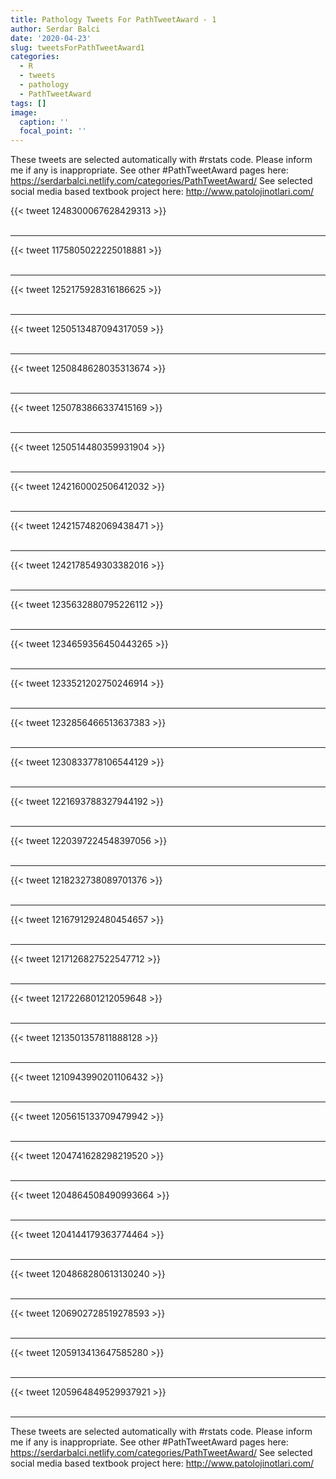 ```yaml
---
title: Pathology Tweets For PathTweetAward - 1
author: Serdar Balci
date: '2020-04-23'
slug: tweetsForPathTweetAward1
categories:
  - R
  - tweets
  - pathology
  - PathTweetAward
tags: []
image:
  caption: ''
  focal_point: ''
---
```



These tweets are selected automatically with #rstats code. Please inform me if any is inappropriate.
See other #PathTweetAward pages here: https://serdarbalci.netlify.com/categories/PathTweetAward/ 
See selected social media based textbook project here: http://www.patolojinotlari.com/

{{< tweet 1248300067628429313 >}}
<br>
<br>
<hr>
{{< tweet 1175805022225018881 >}}
<br>
<br>
<hr>
{{< tweet 1252175928316186625 >}}
<br>
<br>
<hr>
{{< tweet 1250513487094317059 >}}
<br>
<br>
<hr>
{{< tweet 1250848628035313674 >}}
<br>
<br>
<hr>
{{< tweet 1250783866337415169 >}}
<br>
<br>
<hr>
{{< tweet 1250514480359931904 >}}
<br>
<br>
<hr>
{{< tweet 1242160002506412032 >}}
<br>
<br>
<hr>
{{< tweet 1242157482069438471 >}}
<br>
<br>
<hr>
{{< tweet 1242178549303382016 >}}
<br>
<br>
<hr>
{{< tweet 1235632880795226112 >}}
<br>
<br>
<hr>
{{< tweet 1234659356450443265 >}}
<br>
<br>
<hr>
{{< tweet 1233521202750246914 >}}
<br>
<br>
<hr>
{{< tweet 1232856466513637383 >}}
<br>
<br>
<hr>
{{< tweet 1230833778106544129 >}}
<br>
<br>
<hr>
{{< tweet 1221693788327944192 >}}
<br>
<br>
<hr>
{{< tweet 1220397224548397056 >}}
<br>
<br>
<hr>
{{< tweet 1218232738089701376 >}}
<br>
<br>
<hr>
{{< tweet 1216791292480454657 >}}
<br>
<br>
<hr>
{{< tweet 1217126827522547712 >}}
<br>
<br>
<hr>
{{< tweet 1217226801212059648 >}}
<br>
<br>
<hr>
{{< tweet 1213501357811888128 >}}
<br>
<br>
<hr>
{{< tweet 1210943990201106432 >}}
<br>
<br>
<hr>
{{< tweet 1205615133709479942 >}}
<br>
<br>
<hr>
{{< tweet 1204741628298219520 >}}
<br>
<br>
<hr>
{{< tweet 1204864508490993664 >}}
<br>
<br>
<hr>
{{< tweet 1204144179363774464 >}}
<br>
<br>
<hr>
{{< tweet 1204868280613130240 >}}
<br>
<br>
<hr>
{{< tweet 1206902728519278593 >}}
<br>
<br>
<hr>
{{< tweet 1205913413647585280 >}}
<br>
<br>
<hr>
{{< tweet 1205964849529937921 >}}
<br>
<br>
<hr>


These tweets are selected automatically with #rstats code. Please inform me if any is inappropriate.
See other #PathTweetAward pages here: https://serdarbalci.netlify.com/categories/PathTweetAward/ 
See selected social media based textbook project here: http://www.patolojinotlari.com/
